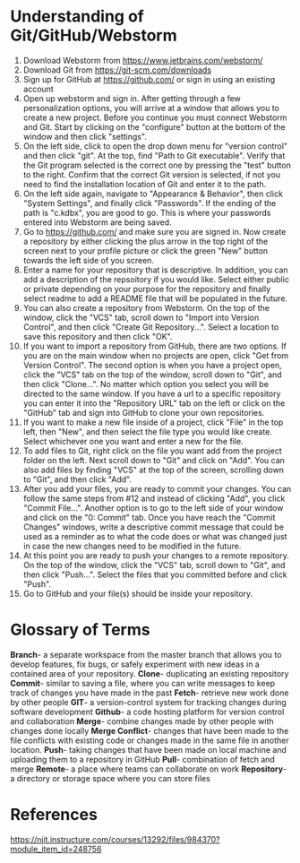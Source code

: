 Understanding of Git/GitHub/Webstorm
====================================
1. Download Webstorm from https://www.jetbrains.com/webstorm/
2. Download Git from https://git-scm.com/downloads
3. Sign up for GitHub at https://github.com/ or sign in using an existing account
4. Open up webstorm and sign in.  After getting through a few personalization options, you will arrive at a window that allows you to create a new project.  Before you continue you must connect Webstorm and Git.  Start by clicking on the "configure" button at the bottom of the window and then click "settings".
5. On the left side, click to open the drop down menu for "version control" and then click "git".  At the top, find "Path to Git executable".  Verify that the Git program selected is the correct one by pressing the "test" button to the right.  Confirm that the correct Git version is selected, if not you need to find the installation location of Git and enter it to the path.
6. On the left side again, navigate to "Appearance & Behavior", then click "System Settings", and finally click "Passwords".  If the ending of the path is "c.kdbx", you are good to go.  This is where your passwords entered into Webstorm are being saved.
7. Go to https://github.com/ and make sure you are signed in.  Now create a repository by either clicking the plus arrow in the top right of the screen next to your profile picture or click the green "New" button towards the left side of you screen.
8. Enter a name for your repository that is descriptive. In addition, you can add a description of the repsoitory if you would like.  Select either public or private depending on your purpose for the repository and finally select readme to add a README file that will be populated in the future.
9. You can also create a repository from Webstorm.  On the top of the window, click the "VCS" tab, scroll down to "Import into Version Control", and then click "Create Git Repository...". Select a location to save this repository and then click "OK".
10. If you want to import a repository from GitHub, there are two options.  If you are on the main window when no projects are open, click "Get from Version Control".  The second option is when you have a project open, click the "VCS" tab on the top of the window, scroll down to "Git", and then click "Clone...".  No matter which option you select you will be directed to the same window.  If you have a url to a specific repository you can enter it into the "Repository URL" tab on the left or click on the "GitHub" tab and sign into GitHub to clone your own repositories.
11. If you want to make a new file inside of a project, click "File" in the top left, then "New", and then select the file type you would like create.  Select whichever one you want and enter a new for the file.
12. To add files to Git, right click on the file you want add from the project folder on the left.  Next scroll down to "Git" and click on "Add".  You can also add files by finding "VCS" at the top of the screen, scrolling down to "Git", and then click "Add".
13. After you add your files, you are ready to commit your changes.  You can follow the same steps from #12 and instead of clicking "Add", you click "Commit File...".  Another option is to go to the left side of your window and click on the "0: Commit" tab.  Once you have reach the "Commit Changes" windows, write a descriptive commit message that could be used as a reminder as to what the code does or what was changed just in case the new changes need to be modified in the future.
14. At this point you are ready to push your changes to a remote repository.  On the top of the window, click the "VCS" tab, scroll down to "Git", and then click "Push...".  Select the files that you committed before and click "Push".
15. Go to GitHub and your file(s) should be inside your repository.

Glossary of Terms
=================
**Branch**- a separate workspace from the master branch that allows you to develop features, fix bugs, or safely experiment with new ideas in a contained area of your repository.
**Clone**- duplicating an existing repository
**Commit**- similar to saving a file, where you can write messages to keep track of changes you have made in the past
**Fetch**- retrieve new work done by other people
**GIT**- a version-control system for tracking changes during software development
**Github**- a code hosting platform for version control and collaboration
**Merge**- combine changes made by other people with changes done locally
**Merge Conflict**- changes that have been made to the file conflicts with existing code or changes made in the same file in another location.
**Push**- taking changes that have been made on local machine and uploading them to a repository in GitHub
**Pull**- combination of fetch and merge
**Remote**- a place where teams can collaborate on work
**Repository**- a directory or storage space where you can store files

References
==========
https://njit.instructure.com/courses/13292/files/984370?module_item_id=248756
